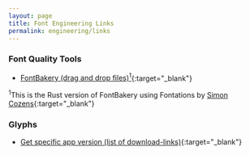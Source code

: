 ```yaml
---
layout: page
title: Font Engineering Links
permalink: engineering/links
---
```


### Font Quality Tools

- [FontBakery (drag and drop files)<sup>1</sup>](https://fonttools.github.io/fontspector/){:target="\_blank"}<br>

<sup>1</sup>This is the Rust version of FontBakery using Fontations by [Simon Cozens](https://github.com/simoncozens){:target="\_blank"}

### Glyphs

- [Get specific app version (list of download-links)](https://florianpircher.com/glyphs/versions/){:target="\_blank"}<br>
